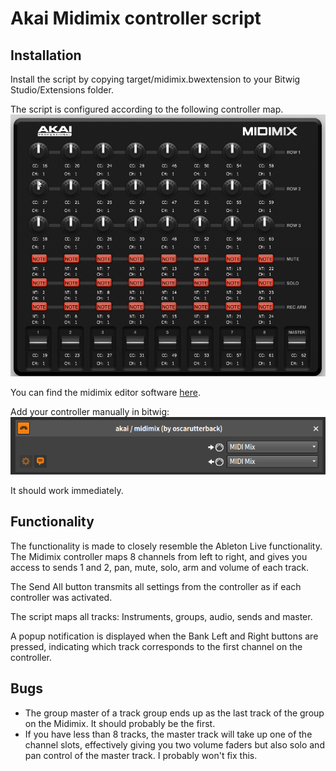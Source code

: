 # Akai Midimix controller script

## Installation
Install the script by copying target/midimix.bwextension to your Bitwig Studio/Extensions folder.

The script is configured according to the following controller map.
![](./images/controller_map.png)

You can find the midimix editor software [here](http://www.akaipro.com/products/recording/midimix).

Add your controller manually in bitwig:
![](./images/bitwig_settings.png)

It should work immediately.

## Functionality
The functionality is made to closely resemble the Ableton Live functionality. The Midimix controller maps 8 channels from left to right, and gives you access to sends 1 and 2, pan, mute, solo, arm and volume of each track. 

The Send All button transmits all settings from the controller as if each controller was activated. 

The script maps all tracks: Instruments, groups, audio, sends and master.

A popup notification is displayed when the Bank Left and Right buttons are pressed, indicating  which track corresponds to the first channel on the controller.

 
 ## Bugs
 * The group master of a track group ends up as the last track of the group on the Midimix. It should probably be the first.
 * If you have less than 8 tracks, the master track will take up one of the channel slots, effectively giving you two volume faders but also solo and pan control of the master track. I probably won't fix this.

